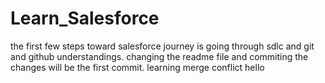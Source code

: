 # Learn_Salesforce
the first few steps toward salesforce journey is going through sdlc and git and github understandings.
changing the readme file and commiting the changes will be the first commit.
learning merge conflict
hello
